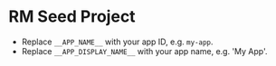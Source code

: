 # RM Seed Project

* Replace `__APP_NAME__` with your app ID, e.g. `my-app`.
* Replace `__APP_DISPLAY_NAME__` with your app name, e.g. 'My App'.